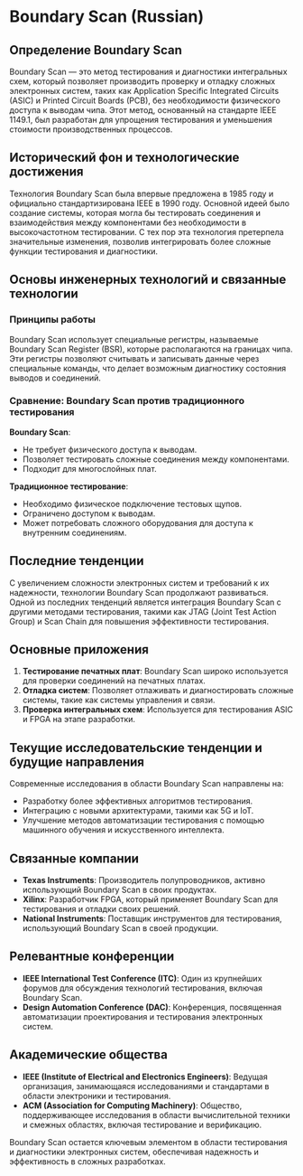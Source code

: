 # Boundary Scan (Russian)

## Определение Boundary Scan

Boundary Scan — это метод тестирования и диагностики интегральных схем, который позволяет производить проверку и отладку сложных электронных систем, таких как Application Specific Integrated Circuits (ASIC) и Printed Circuit Boards (PCB), без необходимости физического доступа к выводам чипа. Этот метод, основанный на стандарте IEEE 1149.1, был разработан для упрощения тестирования и уменьшения стоимости производственных процессов.

## Исторический фон и технологические достижения

Технология Boundary Scan была впервые предложена в 1985 году и официально стандартизирована IEEE в 1990 году. Основной идеей было создание системы, которая могла бы тестировать соединения и взаимодействия между компонентами без необходимости в высокочастотном тестировании. С тех пор эта технология претерпела значительные изменения, позволив интегрировать более сложные функции тестирования и диагностики.

## Основы инженерных технологий и связанные технологии

### Принципы работы

Boundary Scan использует специальные регистры, называемые Boundary Scan Register (BSR), которые располагаются на границах чипа. Эти регистры позволяют считывать и записывать данные через специальные команды, что делает возможным диагностику состояния выводов и соединений.

### Сравнение: Boundary Scan против традиционного тестирования 

**Boundary Scan**:
- Не требует физического доступа к выводам.
- Позволяет тестировать сложные соединения между компонентами.
- Подходит для многослойных плат.

**Традиционное тестирование**:
- Необходимо физическое подключение тестовых щупов.
- Ограничено доступом к выводам.
- Может потребовать сложного оборудования для доступа к внутренним соединениям.

## Последние тенденции

С увеличением сложности электронных систем и требований к их надежности, технологии Boundary Scan продолжают развиваться. Одной из последних тенденций является интеграция Boundary Scan с другими методами тестирования, такими как JTAG (Joint Test Action Group) и Scan Chain для повышения эффективности тестирования.

## Основные приложения

1. **Тестирование печатных плат**: Boundary Scan широко используется для проверки соединений на печатных платах.
2. **Отладка систем**: Позволяет отлаживать и диагностировать сложные системы, такие как системы управления и связи.
3. **Проверка интегральных схем**: Используется для тестирования ASIC и FPGA на этапе разработки.

## Текущие исследовательские тенденции и будущие направления

Современные исследования в области Boundary Scan направлены на:
- Разработку более эффективных алгоритмов тестирования.
- Интеграцию с новыми архитектурами, такими как 5G и IoT.
- Улучшение методов автоматизации тестирования с помощью машинного обучения и искусственного интеллекта.

## Связанные компании

- **Texas Instruments**: Производитель полупроводников, активно использующий Boundary Scan в своих продуктах.
- **Xilinx**: Разработчик FPGA, который применяет Boundary Scan для тестирования и отладки своих решений.
- **National Instruments**: Поставщик инструментов для тестирования, использующий Boundary Scan в своей продукции.

## Релевантные конференции

- **IEEE International Test Conference (ITC)**: Один из крупнейших форумов для обсуждения технологий тестирования, включая Boundary Scan.
- **Design Automation Conference (DAC)**: Конференция, посвященная автоматизации проектирования и тестирования электронных систем.

## Академические общества

- **IEEE (Institute of Electrical and Electronics Engineers)**: Ведущая организация, занимающаяся исследованиями и стандартами в области электроники и тестирования.
- **ACM (Association for Computing Machinery)**: Общество, поддерживающее исследования в области вычислительной техники и смежных областях, включая тестирование и верификацию.

Boundary Scan остается ключевым элементом в области тестирования и диагностики электронных систем, обеспечивая надежность и эффективность в сложных разработках.